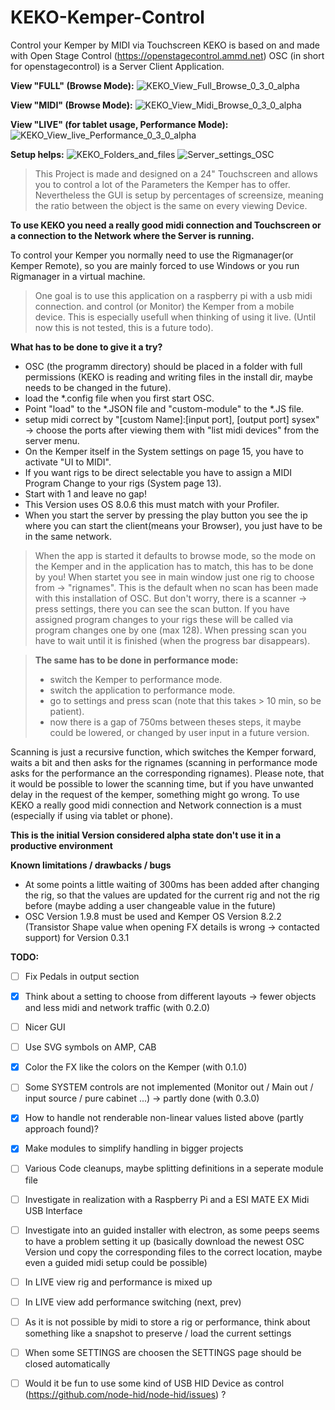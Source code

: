 # KEKO-Kemper-Control
Control your Kemper by MIDI via Touchscreen
KEKO is based on and made with Open Stage Control (https://openstagecontrol.ammd.net)
OSC (in short for openstagecontrol) is a Server Client Application.

**View "FULL" (Browse Mode):**
![KEKO_View_Full_Browse_0_3_0_alpha](https://user-images.githubusercontent.com/41967358/114307917-2fca3700-9ae2-11eb-870d-0021ff9b6773.JPG)

**View "MIDI" (Browse Mode):**
![KEKO_View_Midi_Browse_0_3_0_alpha](https://user-images.githubusercontent.com/41967358/114307945-4bcdd880-9ae2-11eb-812c-f3a03894081e.JPG)

**View "LIVE" (for tablet usage, Performance Mode):**
![KEKO_View_live_Performance_0_3_0_alpha](https://user-images.githubusercontent.com/41967358/114307948-525c5000-9ae2-11eb-9080-f693ced9229a.JPG)

**Setup helps:**
![KEKO_Folders_and_files](https://user-images.githubusercontent.com/41967358/117565018-8611a200-b0af-11eb-8205-02e625d05eca.JPG)
![Server_settings_OSC](https://user-images.githubusercontent.com/41967358/117565014-801bc100-b0af-11eb-8960-e4bc4411f671.JPG)



>This Project is made and designed on a 24" Touchscreen and allows you to control a lot of the Parameters the Kemper has to offer.
>Nevertheless the GUI is setup by percentages of screensize, meaning the ratio between the object is the same on every viewing Device.

**To use KEKO you need a really good midi connection and Touchscreen or a connection to the Network where the Server is running.**

To control your Kemper you normally need to use the Rigmanager(or Kemper Remote), so you are mainly forced to use Windows or you run Rigmanager in a virtual machine.


>One goal is to use this application on a raspberry pi with a usb midi connection. 
>and control (or Monitor) the Kemper from a mobile device.
>This is especially usefull when thinking of using it live.
>(Until now this is not tested, this is a future todo).


**What has to be done to give it a try?**
- OSC (the programm directory) should be placed in a folder with full permissions (KEKO is reading and writing files in the install dir, maybe needs to be changed in the future).
- load the *.config file when you first start OSC.
- Point "load" to the *.JSON file and "custom-module" to the *.JS file.
- setup midi correct by "[custom Name]:[input port], [output port] sysex" -> choose the ports after viewing them with "list midi devices" from the server menu.
- On the Kemper itself in the System settings on page 15, you have to activate "UI to MIDI".
- If you want rigs to be direct selectable you have to assign a MIDI Program Change to your rigs (System page 13).
- Start with 1 and leave no gap!
- This Version uses OS 8.0.6 this must match with your Profiler.
- When you start the server by pressing the play button you see the ip where you can start the client(means your Browser), you just have to be in the same network.



>When the app is started it defaults to browse mode, so the mode on the Kemper and in the application has to match, this has to be done by you!
>When startet you see in main window just one rig to choose from -> "rignames". 
>This is the default when no scan has been made with this installation of OSC.
>But don't worry, there is a scanner -> press settings, there you can see the scan button.
>If you have assigned program changes to your rigs these will be called via program changes one by one (max 128).
>When pressing scan you have to wait until it is finished (when the progress bar disappears).

>**The same has to be done in performance mode:**
>- switch the Kemper to performance mode.
>- switch the application to performance mode.
>- go to settings and press scan (note that this takes > 10 min, so be patient).
> - now there is a gap of 750ms between theses steps, it maybe could be lowered, or changed by user input in a future version.


Scanning is just a recursive function, which switches the Kemper forward, 
waits a bit and then asks for the rignames 
(scanning in performance mode asks for the performance an the corresponding rignames). 
Please note, that it would be possible to lower the scanning time, but if you have 
unwanted delay in the request of the kemper, something might go wrong. 
To use KEKO a really good midi connection and Network connection is a must 
(especially if using via tablet or phone).

 
**This is the initial Version considered alpha state don't use it in a productive environment**


**Known limitations / drawbacks / bugs**
- At some points a little waiting of 300ms has been added after changing the rig, so that the values are updated for the current rig and not the rig before (maybe adding a user changeable value in the future)
- OSC Version 1.9.8 must be used and Kemper OS Version 8.2.2 (Transistor Shape value when opening FX details is wrong -> contacted support) for Version 0.3.1

**TODO:**

- [ ] Fix Pedals in output section
- [x] Think about a setting to choose from different layouts -> fewer objects and less midi and network traffic (with 0.2.0)
- [ ] Nicer GUI
- [ ] Use SVG symbols on AMP, CAB
- [x] Color the FX like the colors on the Kemper (with 0.1.0)
- [ ] Some SYSTEM controls are not implemented (Monitor out / Main out / input source / pure cabinet ...) -> partly done (with 0.3.0)
- [x] How to handle not renderable non-linear values listed above (partly approach found)?
- [x] Make modules to simplify handling in bigger projects
- [ ] Various Code cleanups, maybe splitting definitions in a seperate module file
- [ ] Investigate in realization with a Raspberry Pi and a ESI MATE EX Midi USB Interface
- [ ] Investigate into an guided installer with electron, as some peeps seems to have a problem setting it up (basically download the newest OSC Version und copy the corresponding files to the correct location, maybe even a guided midi setup could be possible)
- [ ] In LIVE view rig and performance is mixed up
- [ ] In LIVE view add performance switching (next, prev)
- [ ] As it is not possible by midi to store a rig or performance, think about something like a snapshot to preserve / load the current settings
- [ ] When some SETTINGS are choosen the SETTINGS page should be closed automatically
- [ ] Would it be fun to use some kind of USB HID Device as control (https://github.com/node-hid/node-hid/issues) ?
 
